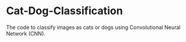 # Cat-Dog-Classification

The code to classify images as cats or dogs using Convolutional Neural Network (CNN).
